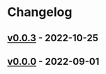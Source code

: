 # Changelog

## [v0.0.3](https://github.com/mashiike/lambdamiddleware/compare/v0.0.2...v0.0.3) - 2022-10-25

## [v0.0.0](https://github.com/mashiike/lambdamiddleware/commits/v0.0.0) - 2022-09-01
